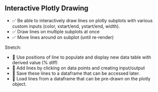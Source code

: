 ## Interactive Plotly Drawing
- :white_check_mark: Be able to interactively draw lines on plotly subplots with various custom inputs (color, xstart/end, ystart/end, width).
- :white_check_mark: Draw lines on multiple subplots at once
- :white_check_mark: Move lines around on subplot (until re-render)


Stretch:
- :radio_button: Use positions of line to populate and display new data table with derived value (% diff)
- :radio_button: Add lines by clicking on data points and creating input/output
- :radio_button: Save these lines to a dataframe that can be accessed later.
- :radio_button: Load lines from a dataframe that can be pre-drawn on the plotly object. 

